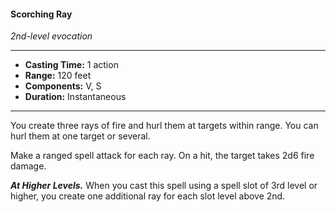 #### Scorching Ray
*2nd-level evocation*
___
- **Casting Time:** 1 action
- **Range:** 120 feet
- **Components:** V, S
- **Duration:** Instantaneous
---
You create three rays of fire and hurl them at targets within range. You can hurl them at one target or several.

Make a ranged spell attack for each ray. On a hit, the target takes 2d6 fire damage.

***At Higher Levels.*** When you cast this spell using a spell slot of 3rd level or higher, you create one additional ray for each slot level above 2nd.